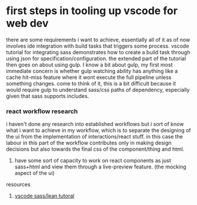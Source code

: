 # first steps in tooling up vscode for web dev
there are some requirements i want to achieve, essentially all of it as of now involves ide integration with build tasks
that triggers some process. vscode tutorial for integrating sass demonstrates how to create a build task through using json for
specification/configuration. the extended part of the tutorial then goes on about using gulp. I know a bit about gulp, my first most
immediate concern is whether gulp watching ability has anything like a cache hit-miss feature where it wont execute the full pipeline
unless something changes. come to think of it, this is a bit difficult because it would require gulp to understand sass/css paths of
dependency, especially given that sass supports includes. 

### react workflow research
i haven't done any research into established workflows but i sort of know what i want to achieve in my workflow, which is to separate the designing of the ui from the implementation of interactions/react stuff. in this case the labour in this part of the workflow contributes only in making design decisions but also towards the final css of the component/thing and html. 

1. have some sort of capacity to work on react components as just sass+html and view them through a live-preview feature. (the mocking aspect of the ui)


resources
1. [vscode sass/lean tutoral](https://code.visualstudio.com/docs/languages/css)
